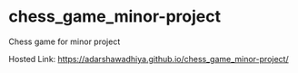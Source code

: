# chess_game_minor-project
Chess game for minor project

Hosted Link: https://adarshawadhiya.github.io/chess_game_minor-project/
